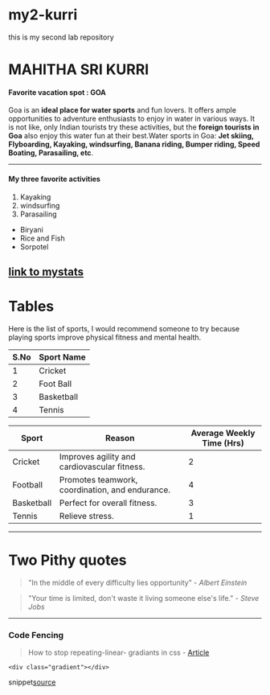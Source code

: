 # my2-kurri
this is my second  lab repository
# MAHITHA SRI KURRI
#### Favorite vacation spot : GOA
Goa is an **ideal place for water sports** and fun lovers. It offers ample opportunities to adventure enthusiasts to enjoy in water in various ways. It is not like, only Indian tourists try these activities, but the **foreign tourists in Goa** also enjoy this water fun at their best.Water sports in Goa: **Jet skiing, Flyboarding, Kayaking, windsurfing, Banana riding, Bumper riding, Speed Boating, Parasailing, etc**.

---
#### My three favorite activities
1. Kayaking
2. windsurfing
3. Parasailing
- Biryani
- Rice and Fish
- Sorpotel

[link to mystats](MyStats.md)
---
# Tables

Here is the list of sports, I would recommend someone to try because playing sports improve physical fitness and mental health.

| S.No  | Sport Name|
| ------- | ------- |
| 1  | Cricket      |
| 2  | Foot Ball    |
| 3  | Basketball   |
| 4  | Tennis       |

| Sport              |  Reason                              | Average Weekly Time (Hrs) |
| -------------------| --------------------------------------------------| ------------------------------ |
| Cricket             |  Improves agility and cardiovascular fitness. | 2                         |
| Football            | Promotes teamwork, coordination, and endurance.   | 4                     |
| Basketball          | Perfect for overall fitness. | 3                          |
| Tennis             | Relieve stress.         | 1                          |

---
# Two Pithy quotes

> "In the middle of every difficulty lies opportunity" - *Albert Einstein*

> "Your time is limited, don't waste it living someone else's life." - *Steve Jobs*

---
### Code Fencing
>  How to stop repeating-linear- gradiants in css - [Article](https://stackoverflow.com/questions/66942466/how-to-stop-a-repeating-linear-gradient-in-css)

```
<div class="gradient"></div>
```
snippet[source](https://css-tricks.com/snippets/css/css-repeating-gradients/)



